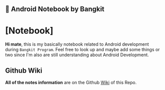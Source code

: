 ## 📜 Android Notebook by Bangkit

# [Notebook]

**Hi mate**, this is my basically notebook related to Android development during `Bangkit Program`. Feel free to look up and maybe add some things or two since I'm also are still understanding about Android Development.

## Github Wiki

**All of the notes information** are on the Github [Wiki](https://github.com/archiseino/android-notebook-by-bangkit/wiki) of this Repo.
